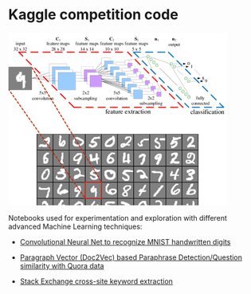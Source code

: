 # Kaggle competition code

![Convolutional Neural Net on handwritten digits](notebooks-img/cnn-mnist-trunc.png?raw=true "Convolutional Neural Net on handwritten digits")

Notebooks used for experimentation and exploration with different advanced Machine Learning techniques:

* [Convolutional Neural Net to recognize MNIST handwritten digits](digit-recognition/cnn-digit-recognition.ipynb)

* [Paragraph Vector (Doc2Vec) based Paraphrase Detection/Question similarity with Quora data](quora-question-similarity/quora-question-similarity.ipynb)

* [Stack Exchange cross-site keyword extraction](stack-exchange-keyword-extraction/Stack-Exchange-keyword-extraction.ipynb)
